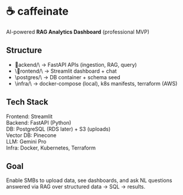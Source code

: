 ﻿# ☕ caffeinate

AI-powered **RAG Analytics Dashboard** (professional MVP)

## Structure
- \ackend/\ → FastAPI APIs (ingestion, RAG, query)
- \rontend/\ → Streamlit dashboard + chat
- \postgres/\ → DB container + schema seed
- \infra/\ → docker-compose (local), k8s manifests, terraform (AWS)

## Tech Stack
Frontend: Streamlit  
Backend: FastAPI (Python)  
DB: PostgreSQL (RDS later) + S3 (uploads)  
Vector DB: Pinecone  
LLM: Gemini Pro  
Infra: Docker, Kubernetes, Terraform

## Goal
Enable SMBs to upload data, see dashboards, and ask NL questions answered via RAG over structured data → SQL → results.

